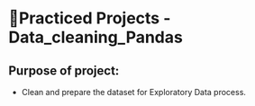 # 📌Practiced Projects - Data_cleaning_Pandas

## Purpose of project:
* Clean and prepare the dataset for Exploratory Data process.
